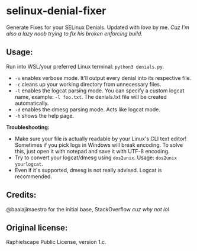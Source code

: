 # selinux-denial-fixer
Generate Fixes for your SELinux Denials. Updated with *love* by me. *Cuz I'm also a lazy noob trying to fix his broken enforcing build*.

Usage:
-------
Run into WSL/your preferred Linux terminal: `python3 denials.py`.

- `-v` enables verbose mode. It'll output every denial into its respective file.
- `-c` cleans up your working directory from unnecessary files.
- `-l` enables the logcat parsing mode. You can specify a custom logcat name, example: `-l foo.txt`.
The denials.txt file will be created automatically.
- `-d` enables the dmesg parsing mode. Acts like logcat mode.
- `-h` shows the help page.

**Troubleshooting:**
- Make sure your file is actually readable by your Linux's CLI text editor! Sometimes if you pick logs in Windows will break encoding. To solve this, 
just open it with notepad and save it with UTF-8 encoding.
- Try to convert your logcat/dmesg using `dos2unix`. Usage: `dos2unix yourlogcat`.
- Even if it's supported, dmesg is not really advised. Logcat is recommended.

Credits:
--------
@baalajimaestro for the initial base, StackOverflow *cuz why not lol*

Original license:
-----------------
Raphielscape Public License, version 1.c.
